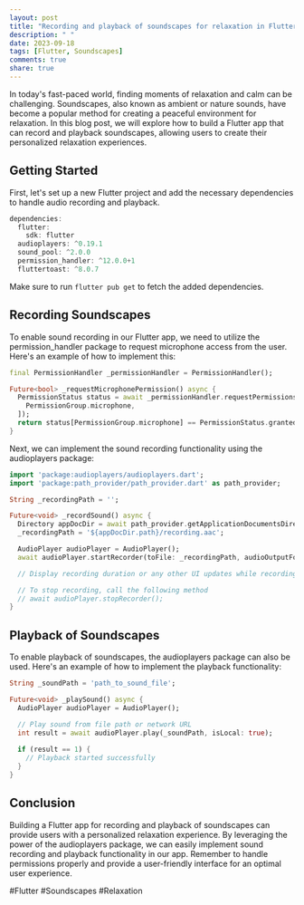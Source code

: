 ```yaml
---
layout: post
title: "Recording and playback of soundscapes for relaxation in Flutter"
description: " "
date: 2023-09-18
tags: [Flutter, Soundscapes]
comments: true
share: true
---
```


In today's fast-paced world, finding moments of relaxation and calm can be challenging. Soundscapes, also known as ambient or nature sounds, have become a popular method for creating a peaceful environment for relaxation. In this blog post, we will explore how to build a Flutter app that can record and playback soundscapes, allowing users to create their personalized relaxation experiences.

## Getting Started

First, let's set up a new Flutter project and add the necessary dependencies to handle audio recording and playback.

```dart
dependencies:
  flutter:
    sdk: flutter
  audioplayers: ^0.19.1
  sound_pool: ^2.0.0
  permission_handler: ^12.0.0+1
  fluttertoast: ^8.0.7
```

Make sure to run `flutter pub get` to fetch the added dependencies.

## Recording Soundscapes

To enable sound recording in our Flutter app, we need to utilize the permission_handler package to request microphone access from the user. Here's an example of how to implement this:

```dart
final PermissionHandler _permissionHandler = PermissionHandler();

Future<bool> _requestMicrophonePermission() async {
  PermissionStatus status = await _permissionHandler.requestPermissions([
    PermissionGroup.microphone,
  ]);
  return status[PermissionGroup.microphone] == PermissionStatus.granted;
}
```

Next, we can implement the sound recording functionality using the audioplayers package:

```dart
import 'package:audioplayers/audioplayers.dart';
import 'package:path_provider/path_provider.dart' as path_provider;

String _recordingPath = '';

Future<void> _recordSound() async {
  Directory appDocDir = await path_provider.getApplicationDocumentsDirectory();
  _recordingPath = '${appDocDir.path}/recording.aac';

  AudioPlayer audioPlayer = AudioPlayer();
  await audioPlayer.startRecorder(toFile: _recordingPath, audioOutputFormat: AudioOutputFormat.AAC);

  // Display recording duration or any other UI updates while recording

  // To stop recording, call the following method
  // await audioPlayer.stopRecorder();
}
```

## Playback of Soundscapes

To enable playback of soundscapes, the audioplayers package can also be used. Here's an example of how to implement the playback functionality:

```dart
String _soundPath = 'path_to_sound_file';

Future<void> _playSound() async {
  AudioPlayer audioPlayer = AudioPlayer();

  // Play sound from file path or network URL
  int result = await audioPlayer.play(_soundPath, isLocal: true);
  
  if (result == 1) {
    // Playback started successfully
  }
}
```

## Conclusion

Building a Flutter app for recording and playback of soundscapes can provide users with a personalized relaxation experience. By leveraging the power of the audioplayers package, we can easily implement sound recording and playback functionality in our app. Remember to handle permissions properly and provide a user-friendly interface for an optimal user experience.

#Flutter #Soundscapes #Relaxation